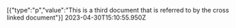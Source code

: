 [{"type":"p","value":"This is a third document that is referred to by the cross linked document"}] 2023-04-30T15:10:55.950Z